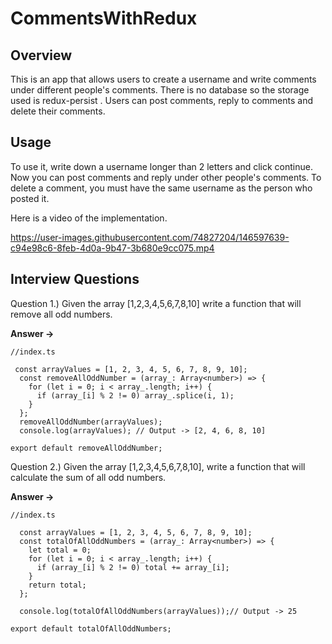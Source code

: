 # CommentsWithRedux

## Overview
This is an app that allows users to create a username and write comments under different people's comments. There is no database so the storage used is redux-persist . Users can post comments, reply to comments and delete their comments.

## Usage
To use it, write down a username longer than 2 letters and click continue. Now you can post comments and reply under other people's comments. To delete a comment, you must have the same username as the person who posted it.


Here is a video of the implementation. 


https://user-images.githubusercontent.com/74827204/146597639-c94e98c6-8feb-4d0a-9b47-3b680e9cc075.mp4





## Interview Questions

Question 1.)
Given the array [1,2,3,4,5,6,7,8,10] write a function that will remove all odd numbers.  

**Answer ->**
```
//index.ts

 const arrayValues = [1, 2, 3, 4, 5, 6, 7, 8, 9, 10];
  const removeAllOddNumber = (array_: Array<number>) => {
    for (let i = 0; i < array_.length; i++) {
      if (array_[i] % 2 != 0) array_.splice(i, 1);
    }
  };
  removeAllOddNumber(arrayValues);
  console.log(arrayValues); // Output -> [2, 4, 6, 8, 10]
  
export default removeAllOddNumber;
``` 

Question 2.)
Given the array [1,2,3,4,5,6,7,8,10], write a function that will calculate the  sum of all odd numbers.   

**Answer ->**
```
//index.ts

  const arrayValues = [1, 2, 3, 4, 5, 6, 7, 8, 9, 10];
  const totalOfAllOddNumbers = (array_: Array<number>) => {
    let total = 0;
    for (let i = 0; i < array_.length; i++) {
      if (array_[i] % 2 != 0) total += array_[i];
    }
    return total;
  };

  console.log(totalOfAllOddNumbers(arrayValues));// Output -> 25
  
export default totalOfAllOddNumbers;
``` 


